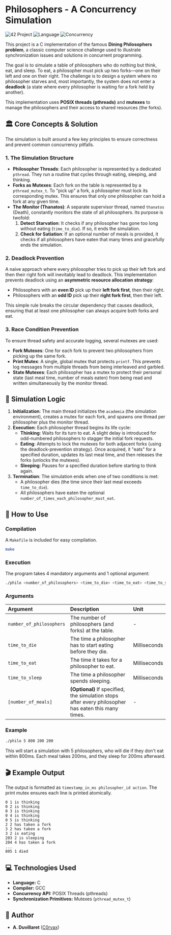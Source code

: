 # Philosophers - A Concurrency Simulation

![42 Project](https://img.shields.io/badge/42%20Project-Philosophers-blue) ![Language](https://img.shields.io/badge/Language-C-informational) ![Concurrency](https://img.shields.io/badge/Concurrency-Pthreads-critical)

This project is a C implementation of the famous **Dining Philosophers problem**, a classic computer science challenge used to illustrate synchronization issues and solutions in concurrent programming.

The goal is to simulate a table of philosophers who do nothing but think, eat, and sleep. To eat, a philosopher must pick up two forks—one on their left and one on their right. The challenge is to design a system where no philosopher starves and, most importantly, the system does not enter a **deadlock** (a state where every philosopher is waiting for a fork held by another).

This implementation uses **POSIX threads (pthreads)** and **mutexes** to manage the philosophers and their access to shared resources (the forks).

## 🏛️ Core Concepts & Solution

The simulation is built around a few key principles to ensure correctness and prevent common concurrency pitfalls.

### 1. The Simulation Structure
*   **Philosopher Threads**: Each philosopher is represented by a dedicated `pthread`. They run a routine that cycles through eating, sleeping, and thinking.
*   **Forks as Mutexes**: Each fork on the table is represented by a `pthread_mutex_t`. To "pick up" a fork, a philosopher must lock its corresponding mutex. This ensures that only one philosopher can hold a fork at any given time.
*   **The Monitor (Thanatos)**: A separate supervisor thread, named `thanatos` (Death), constantly monitors the state of all philosophers. Its purpose is twofold:
    1.  **Detect Starvation**: It checks if any philosopher has gone too long without eating (`time_to_die`). If so, it ends the simulation.
    2.  **Check for Satiation**: If an optional number of meals is provided, it checks if all philosophers have eaten that many times and gracefully ends the simulation.

### 2. Deadlock Prevention
A naive approach where every philosopher tries to pick up their left fork and then their right fork will inevitably lead to deadlock. This implementation prevents deadlock using an **asymmetric resource allocation strategy**:

*   Philosophers with an **even ID** pick up their **left fork first**, then their right.
*   Philosophers with an **odd ID** pick up their **right fork first**, then their left.

This simple rule breaks the circular dependency that causes deadlock, ensuring that at least one philosopher can always acquire both forks and eat.

### 3. Race Condition Prevention
To ensure thread safety and accurate logging, several mutexes are used:
*   **Fork Mutexes**: One for each fork to prevent two philosophers from picking up the same fork.
*   **Print Mutex**: A single, global mutex that protects `printf`. This prevents log messages from multiple threads from being interleaved and garbled.
*   **State Mutexes**: Each philosopher has a mutex to protect their personal state (last meal time, number of meals eaten) from being read and written simultaneously by the monitor thread.

## 🔄 Simulation Logic

1.  **Initialization**: The main thread initializes the `academia` (the simulation environment), creates a mutex for each fork, and spawns one thread per philosopher plus the monitor thread.
2.  **Execution**: Each philosopher thread begins its life cycle:
    *   **Thinking**: Waits for its turn to eat. A slight delay is introduced for odd-numbered philosophers to stagger the initial fork requests.
    *   **Eating**: Attempts to lock the mutexes for both adjacent forks (using the deadlock-prevention strategy). Once acquired, it "eats" for a specified duration, updates its last meal time, and then releases the forks (unlocks the mutexes).
    *   **Sleeping**: Pauses for a specified duration before starting to think again.
3.  **Termination**: The simulation ends when one of two conditions is met:
    *   A philosopher dies (the time since their last meal exceeds `time_to_die`).
    *   All philosophers have eaten the optional `number_of_times_each_philosopher_must_eat`.

## 🚀 How to Use

### Compilation
A `Makefile` is included for easy compilation.
```bash
make
```

### Execution
The program takes 4 mandatory arguments and 1 optional argument:
```bash
./philo <number_of_philosophers> <time_to_die> <time_to_eat> <time_to_sleep> [number_of_meals]
```

### Arguments

| Argument | Description | Unit |
| :--- | :--- | :--- |
| `number_of_philosophers`| The number of philosophers (and forks) at the table. | - |
| `time_to_die` | The time a philosopher has to start eating before they die. | Milliseconds |
| `time_to_eat` | The time it takes for a philosopher to eat. | Milliseconds |
| `time_to_sleep` | The time a philosopher spends sleeping. | Milliseconds |
| `[number_of_meals]` | **(Optional)** If specified, the simulation stops after every philosopher has eaten this many times. | - |

### Example
```bash
./philo 5 800 200 200
```
This will start a simulation with 5 philosophers, who will die if they don't eat within 800ms. Each meal takes 200ms, and they sleep for 200ms afterward.

## 🎬 Example Output

The output is formatted as `timestamp_in_ms philosopher_id action`. The print mutex ensures each line is printed atomically.

```
0 1 is thinking
0 2 is thinking
0 3 is thinking
0 4 is thinking
0 5 is thinking
2 2 has taken a fork
3 2 has taken a fork
3 2 is eating
203 2 is sleeping
204 4 has taken a fork
...
805 1 died
```

## 💻 Technologies Used

*   **Language:** C
*   **Compiler:** GCC
*   **Concurrency API:** POSIX Threads (pthreads)
*   **Synchronization Primitives:** Mutexes (`pthread_mutex_t`)

## 👤 Author

*   **A. Duvillaret** ([C0rvax](https://github.com/C0rvax))

